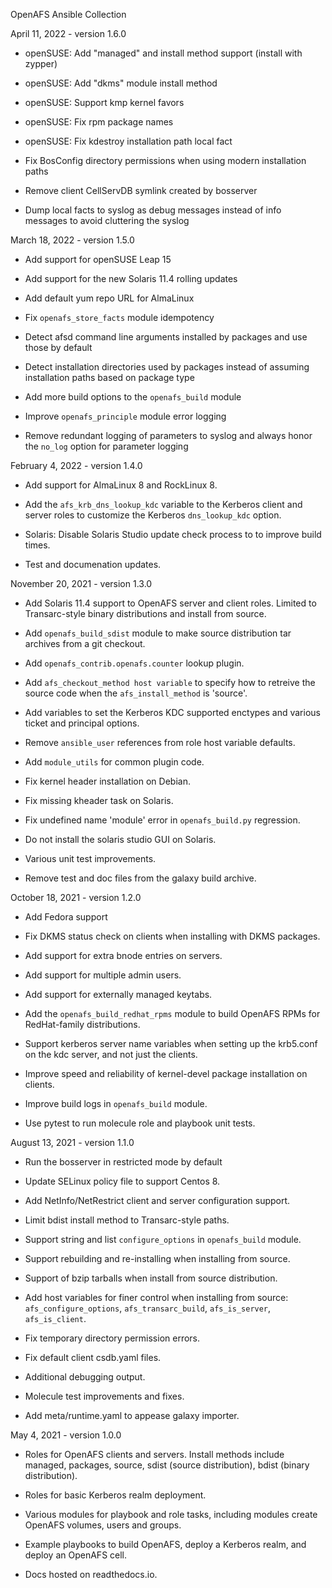 OpenAFS Ansible Collection

April 11, 2022 - version 1.6.0

* openSUSE: Add "managed" and install method support (install with zypper)

* openSUSE: Add "dkms" module install method

* openSUSE: Support kmp kernel favors

* openSUSE: Fix rpm package names

* openSUSE: Fix kdestroy installation path local fact

* Fix BosConfig directory permissions when using modern installation paths

* Remove client CellServDB symlink created by bosserver

* Dump local facts to syslog as debug messages instead of info messages
  to avoid cluttering the syslog

March 18, 2022 - version 1.5.0

* Add support for openSUSE Leap 15

* Add support for the new Solaris 11.4 rolling updates

* Add default yum repo URL for AlmaLinux

* Fix `openafs_store_facts` module idempotency

* Detect afsd command line arguments installed by packages and use
  those by default

* Detect installation directories used by packages instead of assuming
  installation paths based on package type

* Add more build options to the `openafs_build` module

* Improve `openafs_principle` module error logging

* Remove redundant logging of parameters to syslog and always honor
  the `no_log` option for parameter logging

February 4, 2022 - version 1.4.0

* Add support for AlmaLinux 8 and RockLinux 8.

* Add the `afs_krb_dns_lookup_kdc` variable to the Kerberos client and
  server roles to customize the Kerberos `dns_lookup_kdc` option.

* Solaris: Disable Solaris Studio update check process to
  to improve build times.

* Test and documenation updates.

November 20, 2021 - version 1.3.0

* Add Solaris 11.4 support to OpenAFS server and client roles. Limited to
  Transarc-style binary distributions and install from source.

* Add `openafs_build_sdist` module to make source distribution tar archives
  from a git checkout.

* Add `openafs_contrib.openafs.counter` lookup plugin.

* Add `afs_checkout_method host variable` to specify how to retreive the
  source code when the `afs_install_method` is 'source'.

* Add variables to set the Kerberos KDC supported enctypes and various
  ticket and principal options.

* Remove `ansible_user` references from role host variable defaults.

* Add `module_utils` for common plugin code.

* Fix kernel header installation on Debian.

* Fix missing kheader task on Solaris.

* Fix undefined name 'module' error in `openafs_build.py` regression.

* Do not install the solaris studio GUI on Solaris.

* Various unit test improvements.

* Remove test and doc files from the galaxy build archive.


October 18, 2021 - version 1.2.0

* Add Fedora support

* Fix DKMS status check on clients when installing with DKMS packages.

* Add support for extra bnode entries on servers.

* Add support for multiple admin users.

* Add support for externally managed keytabs.

* Add the `openafs_build_redhat_rpms` module to build OpenAFS RPMs for
  RedHat-family distributions.

* Support kerberos server name variables when setting up the krb5.conf on the kdc server,
  and not just the clients.

* Improve speed and reliability of kernel-devel package installation on clients.

* Improve build logs in `openafs_build` module.

* Use pytest to run molecule role and playbook unit tests.


August 13, 2021 - version 1.1.0

* Run the bosserver in restricted mode by default

* Update SELinux policy file to support Centos 8.

* Add NetInfo/NetRestrict client and server configuration support.

* Limit bdist install method to Transarc-style paths.

* Support string and list `configure_options` in `openafs_build` module.

* Support rebuilding and re-installing when installing from source.

* Support of bzip tarballs when install from source distribution.

* Add host variables for finer control when installing from
  source: `afs_configure_options`, `afs_transarc_build`, `afs_is_server`,
  `afs_is_client`.

* Fix temporary directory permission errors.

* Fix default client csdb.yaml files.

* Additional debugging output.

* Molecule test improvements and fixes.

* Add meta/runtime.yaml to appease galaxy importer.

May 4, 2021 - version 1.0.0

* Roles for OpenAFS clients and servers. Install methods include
  managed, packages, source, sdist (source distribution), bdist
  (binary distribution).

* Roles for basic Kerberos realm deployment.

* Various modules for playbook and role tasks, including modules
  create OpenAFS volumes, users and groups.

* Example playbooks to build OpenAFS, deploy a Kerberos realm,
  and deploy an OpenAFS cell.

* Docs hosted on readthedocs.io.
